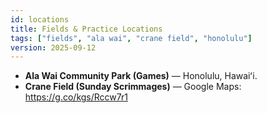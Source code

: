 ```yaml
---
id: locations
title: Fields & Practice Locations
tags: ["fields", "ala wai", "crane field", "honolulu"]
version: 2025-09-12
---
```


- **Ala Wai Community Park (Games)** — Honolulu, Hawaiʻi.  
- **Crane Field (Sunday Scrimmages)** — Google Maps: https://g.co/kgs/Rccw7r1